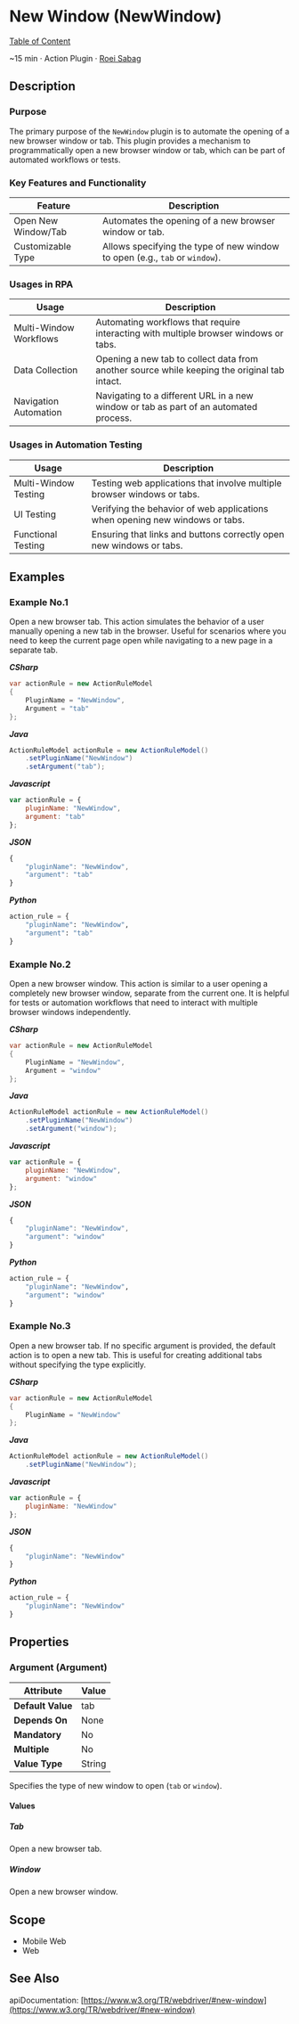 # New Window (NewWindow)

[Table of Content](../Home.md)  

~15 min · Action Plugin · [Roei Sabag](https://www.linkedin.com/in/roei-sabag-247aa18/)

## Description

### Purpose

The primary purpose of the `NewWindow` plugin is to automate the opening of a new browser window or tab. 
This plugin provides a mechanism to programmatically open a new browser window or tab, which can be part of automated workflows or tests.

### Key Features and Functionality

| Feature             | Description                                                                 |
|---------------------|-----------------------------------------------------------------------------|
| Open New Window/Tab | Automates the opening of a new browser window or tab.                       |
| Customizable Type   | Allows specifying the type of new window to open (e.g., `tab` or `window`). |

### Usages in RPA

| Usage                  | Description                                                                                  |
|------------------------|----------------------------------------------------------------------------------------------|
| Multi-Window Workflows | Automating workflows that require interacting with multiple browser windows or tabs.         |
| Data Collection        | Opening a new tab to collect data from another source while keeping the original tab intact. |
| Navigation Automation  | Navigating to a different URL in a new window or tab as part of an automated process.        |

### Usages in Automation Testing

| Usage                | Description                                                                  |
|----------------------|------------------------------------------------------------------------------|
| Multi-Window Testing | Testing web applications that involve multiple browser windows or tabs.      |
| UI Testing           | Verifying the behavior of web applications when opening new windows or tabs. |
| Functional Testing   | Ensuring that links and buttons correctly open new windows or tabs.          |

## Examples

### Example No.1

Open a new browser tab. 
This action simulates the behavior of a user manually opening a new tab in the browser. 
Useful for scenarios where you need to keep the current page open while navigating to a new page in a separate tab.

_**CSharp**_

```csharp
var actionRule = new ActionRuleModel
{
    PluginName = "NewWindow",
    Argument = "tab"
};
```

_**Java**_

```java
ActionRuleModel actionRule = new ActionRuleModel()
    .setPluginName("NewWindow")
    .setArgument("tab");
```

_**Javascript**_

```js
var actionRule = {
    pluginName: "NewWindow",
    argument: "tab"
};
```

_**JSON**_

```js
{
    "pluginName": "NewWindow",
    "argument": "tab"
}
```

_**Python**_

```python
action_rule = {
    "pluginName": "NewWindow",
    "argument": "tab"
}
```
### Example No.2

Open a new browser window. 
This action is similar to a user opening a completely new browser window, separate from the current one. 
It is helpful for tests or automation workflows that need to interact with multiple browser windows independently.

_**CSharp**_

```csharp
var actionRule = new ActionRuleModel
{
    PluginName = "NewWindow",
    Argument = "window"
};
```

_**Java**_

```java
ActionRuleModel actionRule = new ActionRuleModel()
    .setPluginName("NewWindow")
    .setArgument("window");
```

_**Javascript**_

```js
var actionRule = {
    pluginName: "NewWindow",
    argument: "window"
};
```

_**JSON**_

```js
{
    "pluginName": "NewWindow",
    "argument": "window"
}
```

_**Python**_

```python
action_rule = {
    "pluginName": "NewWindow",
    "argument": "window"
}
```
### Example No.3

Open a new browser tab. 
If no specific argument is provided, the default action is to open a new tab. 
This is useful for creating additional tabs without specifying the type explicitly.

_**CSharp**_

```csharp
var actionRule = new ActionRuleModel
{
    PluginName = "NewWindow"
};
```

_**Java**_

```java
ActionRuleModel actionRule = new ActionRuleModel()
    .setPluginName("NewWindow");
```

_**Javascript**_

```js
var actionRule = {
    pluginName: "NewWindow"
};
```

_**JSON**_

```js
{
    "pluginName": "NewWindow"
}
```

_**Python**_

```python
action_rule = {
    "pluginName": "NewWindow"
}
```

## Properties

### Argument (Argument)

| Attribute         | Value             |
|-------------------|-------------------|
| **Default Value** | tab               |
| **Depends On**    | None              |
| **Mandatory**     | No                |
| **Multiple**      | No                |
| **Value Type**    | String            |

Specifies the type of new window to open (`tab` or `window`).

#### Values

##### Tab

Open a new browser tab.
##### Window

Open a new browser window.

## Scope

* Mobile Web
* Web
## See Also

apiDocumentation: [https://www.w3.org/TR/webdriver/#new-window](https://www.w3.org/TR/webdriver/#new-window)
